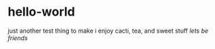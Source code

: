 # hello-world
just another test thing to make
i enjoy cacti, tea, and sweet stuff
<em>lets be friends</em>
